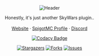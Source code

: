 
<div align="center">
  <img src="https://cdn.discordapp.com/attachments/859708062724915222/1272248944558342164/love.png?ex=66ba49a9&is=66b8f829&hm=edda3cffbec4c99f0d4e12ca050e6b9943db5fb78a1d8469a1af3b99e12792b3&" alt="Header">
  <p align="center">
    Honestly, it's just another SkyWars plugin..
    <br />
    <br />
    <a href="https://jsutreddy.tech">Website</a>
    ·
    <a href="https://www.spigotmc.org/members/justreddy.860803//">SpigotMC Profile</a>
    ·
    <a href="https://discord.gg/x2tEZcShKn">Discord</a>

[![Codacy Badge](https://app.codacy.com/project/badge/Grade/a2fbd5acea474fd58bc896503d0aa140)](https://app.codacy.com/gh/JustReddy7397/WhaleSkyWars/dashboard?utm_source=gh&utm_medium=referral&utm_content=&utm_campaign=Badge_grade)
  </p>

[![Stargazers][stars-shield]][stars-url]
[![Forks][forks-shield]][forks-url]
[![Issues][issues-shield]][issues-url]

</div>

[forks-shield]: https://img.shields.io/github/forks/JustReddy7397/WhaleSkyWars.svg?style=for-the-badge
[forks-url]: https://github.com/JustReddy7397/WhaleSkyWars/network/members
[stars-shield]: https://img.shields.io/github/stars/JustReddy7397/WhaleSkyWars.svg?style=for-the-badge
[stars-url]: https://github.com/ItsLewizzz/JustReddy7397/stargazers
[issues-shield]: https://img.shields.io/github/issues/JustReddy7397/WhaleSkyWars.svg?style=for-the-badge
[issues-url]: https://github.com/JustReddy7397/WhaleSkyWars/issues